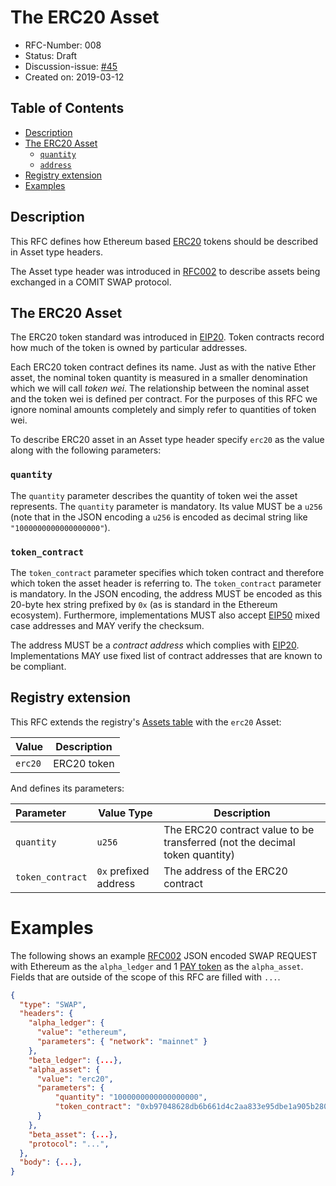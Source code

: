 # The ERC20 Asset

- RFC-Number: 008
- Status: Draft
- Discussion-issue: [#45](https://github.com/comit-network/RFCs/issues/45)
- Created on: 2019-03-12

## Table of Contents
<!-- markdown-toc start -->
- [Description](#description)
- [The ERC20 Asset](#the-erc20-asset-1)
    - [`quantity`](#quantity)
    - [`address`](#address)
- [Registry extension](#registry-extension)
- [Examples](#examples)
<!-- markdown-toc end -->


## Description

This RFC defines how Ethereum based [ERC20](https://github.com/ethereum/EIPs/blob/master/EIPS/eip-20.md) tokens should be described in Asset type headers.

The Asset type header was introduced in [RFC002](./RFC-002-SWAP.md) to describe assets being exchanged in a COMIT SWAP protocol.

## The ERC20 Asset

The ERC20 token standard was introduced in [EIP20](https://github.com/ethereum/EIPs/blob/master/EIPS/eip-20.md).
Token contracts record how much of the token is owned by particular addresses.

Each ERC20 token contract defines its name.
Just as with the native Ether asset, the nominal token quantity is measured in a smaller denomination which we will call *token wei*.
The relationship between the nominal asset and the token wei is defined per contract.
For the purposes of this RFC we ignore nominal amounts completely and simply refer to quantities of token wei.

To describe ERC20 asset in an Asset type header specify `erc20` as the value along with the following parameters:

### `quantity`

The `quantity` parameter describes the quantity of token wei the asset represents.
The `quantity` parameter is mandatory.
Its value MUST be a `u256` (note that in the JSON encoding a `u256` is encoded as decimal string like `"1000000000000000000"`).

### `token_contract`

The `token_contract` parameter specifies which token contract and therefore which token the asset header is referring to.
The `token_contract` parameter is mandatory.
In the JSON encoding, the address MUST be encoded as this 20-byte hex string prefixed by `0x` (as is standard in the Ethereum ecosystem).
Furthermore, implementations MUST also accept [EIP50](https://github.com/ethereum/EIPs/blob/master/EIPS/eip-55.md) mixed case addresses and MAY verify the checksum.

The address MUST be a *contract address* which complies with [EIP20](https://github.com/ethereum/EIPs/blob/master/EIPS/eip-20.md).
Implementations MAY use fixed list of contract addresses that are known to be compliant.


## Registry extension

This RFC extends the registry's [Assets table](./registry.md#assets) with the `erc20` Asset:

| Value   | Description |
|:--------|-------------|
| `erc20` | ERC20 token |

And defines its parameters:

| Parameter        | Value Type            | Description                                                                 |
|:-----------------|-----------------------|-----------------------------------------------------------------------------|
| `quantity`       | `u256`                | The ERC20 contract value to be transferred (not the decimal token quantity) |
| `token_contract` | `0x` prefixed address | The address of the ERC20 contract                                           |


# Examples

The following shows an example [RFC002](./RFC-002-SWAP.md) JSON encoded SWAP REQUEST with Ethereum as the `alpha_ledger` and 1 [PAY token](https://etherscan.io/token/0xB97048628DB6B661D4C2aA833e95Dbe1A905B280) as the `alpha_asset`.
Fields that are outside of the scope of this RFC are filled with `...`.

``` json
{
  "type": "SWAP",
  "headers": {
    "alpha_ledger": {
      "value": "ethereum",
      "parameters": { "network": "mainnet" }
    },
    "beta_ledger": {...},
    "alpha_asset": {
      "value": "erc20",
      "parameters": {
          "quantity": "1000000000000000000",
          "token_contract": "0xb97048628db6b661d4c2aa833e95dbe1a905b280"
      }
    },
    "beta_asset": {...},
    "protocol": "...",
  },
  "body": {...},
}

```
